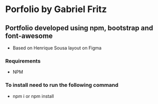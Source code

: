 # Porfolio by Gabriel Fritz 
## Portfolio developed using npm, bootstrap and font-awesome

- Based on Henrique Sousa layout on Figma 

### Requirements
- NPM

### To install need to run the following command
- npm i or npm install